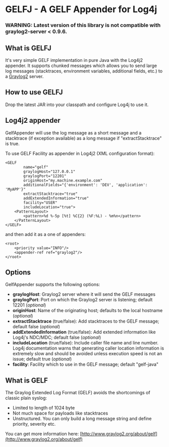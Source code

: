 GELFJ - A GELF Appender for Log4j
====================================================================

### WARNING: Latest version of this library is not compatible with graylog2-server < 0.9.6. 

What is GELFJ
-------------

It's very simple GELF implementation in pure Java with the Log4j2 appender. It supports chunked messages which allows you to send large log messages (stacktraces, environment variables, additional fields, etc.) to a [Graylog2](http://www.graylog2.org/) server.

How to use GELFJ
----------------

Drop the latest JAR into your classpath and configure Log4j to use it.

Log4j2 appender
--------------

GelfAppender will use the log message as a short message and a stacktrace (if exception available) as a long message if "extractStacktrace" is true.

To use GELF Facility as appender in Log4j2 (XML configuration format):

	<GELF
			name="gelf"
			graylogHost="127.0.0.1"
			graylogPort="12201"
			originHost="my.machine.example.com"
			additionalFields="{'environment': 'DEV', 'application': 'MyAPP'}"
			extractStacktrace="true"
			addExtendedInformation="true"
			facility="USER"
			includeLocation="true">
		<PatternLayout>
			<pattern>%d %-5p [%t] %C{2} (%F:%L) - %m%n</pattern>
		</PatternLayout>
	</GELF>

and then add it as a one of appenders:

    <root>
        <priority value="INFO"/>
        <appender-ref ref="graylog2"/>
    </root>

Options
-------

GelfAppender supports the following options:

- **graylogHost**: Graylog2 server where it will send the GELF messages
- **graylogPort**: Port on which the Graylog2 server is listening; default 12201 (*optional*)
- **originHost**: Name of the originating host; defaults to the local hostname (*optional*)
- **extractStacktrace** (true/false): Add stacktraces to the GELF message; default false (*optional*)
- **addExtendedInformation** (true/false): Add extended information like Log4j's NDC/MDC; default false (*optional*)
- **includeLocation** (true/false): Include caller file name and line number. Log4j documentation warns that generating caller location information is extremely slow and should be avoided unless execution speed is not an issue; default true (*optional*)
- **facility**: Facility which to use in the GELF message; default "gelf-java"

What is GELF
------------

The Graylog Extended Log Format (GELF) avoids the shortcomings of classic plain syslog:

- Limited to length of 1024 byte
- Not much space for payloads like stacktraces
- Unstructured. You can only build a long message string and define priority, severity etc.

You can get more information here: [http://www.graylog2.org/about/gelf](http://www.graylog2.org/about/gelf)
